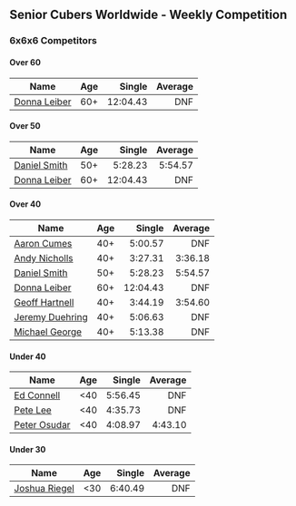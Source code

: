 ## Senior Cubers Worldwide - Weekly Competition
### 6x6x6 Competitors

#### Over 60

| Name | Age | Single | Average |
| -- | :--: | --: | --: |
| [Donna Leiber](../persons/donna_leiber.md) | 60+ | 12:04.43 | DNF |

#### Over 50

| Name | Age | Single | Average |
| -- | :--: | --: | --: |
| [Daniel Smith](../persons/daniel_smith.md) | 50+ | 5:28.23 | 5:54.57 |
| [Donna Leiber](../persons/donna_leiber.md) | 60+ | 12:04.43 | DNF |

#### Over 40

| Name | Age | Single | Average |
| -- | :--: | --: | --: |
| [Aaron Cumes](../persons/aaron_cumes.md) | 40+ | 5:00.57 | DNF |
| [Andy Nicholls](../persons/andy_nicholls.md) | 40+ | 3:27.31 | 3:36.18 |
| [Daniel Smith](../persons/daniel_smith.md) | 50+ | 5:28.23 | 5:54.57 |
| [Donna Leiber](../persons/donna_leiber.md) | 60+ | 12:04.43 | DNF |
| [Geoff Hartnell](../persons/geoff_hartnell.md) | 40+ | 3:44.19 | 3:54.60 |
| [Jeremy Duehring](../persons/jeremy_duehring.md) | 40+ | 5:06.63 | DNF |
| [Michael George](../persons/michael_george.md) | 40+ | 5:13.38 | DNF |

#### Under 40

| Name | Age | Single | Average |
| -- | :--: | --: | --: |
| [Ed Connell](../persons/ed_connell.md) | <40 | 5:56.45 | DNF |
| [Pete Lee](../persons/pete_lee.md) | <40 | 4:35.73 | DNF |
| [Peter Osudar](../persons/peter_osudar.md) | <40 | 4:08.97 | 4:43.10 |

#### Under 30

| Name | Age | Single | Average |
| -- | :--: | --: | --: |
| [Joshua Riegel](../persons/joshua_riegel.md) | <30 | 6:40.49 | DNF |


<!-- Global site tag (gtag.js) - Google Analytics -->
<script async src="https://www.googletagmanager.com/gtag/js?id=UA-86348435-3"></script>
<script>window.dataLayer = window.dataLayer || []; function gtag() {dataLayer.push(arguments);} gtag('js', new Date()); gtag('config', 'UA-86348435-3');</script>
